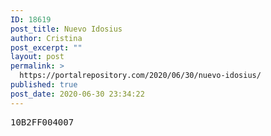 ```yaml
---
ID: 18619
post_title: Nuevo Idosius
author: Cristina
post_excerpt: ""
layout: post
permalink: >
  https://portalrepository.com/2020/06/30/nuevo-idosius/
published: true
post_date: 2020-06-30 23:34:22
---
```

<pre>10B2FF004007</pre>